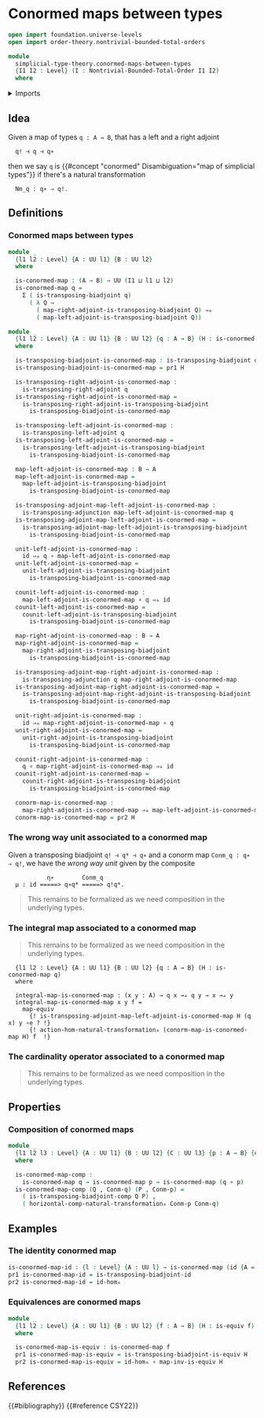# Conormed maps between types

```agda
open import foundation.universe-levels
open import order-theory.nontrivial-bounded-total-orders

module
  simplicial-type-theory.conormed-maps-between-types
  {I1 I2 : Level} (I : Nontrivial-Bounded-Total-Order I1 I2)
  where
```

<details><summary>Imports</summary>

```agda
open import foundation.action-on-identifications-functions
open import foundation.commuting-triangles-of-identifications
open import foundation.dependent-pair-types
open import foundation.function-types
open import foundation.functoriality-dependent-function-types
open import foundation.functoriality-dependent-pair-types
open import foundation.identity-types
open import foundation.postcomposition-functions
open import foundation.precomposition-functions
open import foundation.univalence
open import foundation.universal-property-equivalences
open import foundation.universe-levels
open import foundation.whiskering-homotopies-composition
open import foundation.whiskering-identifications-concatenation

open import foundation-core.equivalences
open import foundation-core.homotopies

open import simplicial-type-theory.action-on-directed-edges-functions I
open import simplicial-type-theory.dependent-directed-edges I
open import simplicial-type-theory.directed-edges I
open import simplicial-type-theory.directed-edges-dependent-pair-types I
open import simplicial-type-theory.fully-faithful-maps I
open import simplicial-type-theory.horizontal-composition-natural-transformations I
open import simplicial-type-theory.natural-transformations I
open import simplicial-type-theory.transposing-adjunctions-between-types I
open import simplicial-type-theory.transposing-biadjunctions-between-types I
```

</details>

## Idea

Given a map of types `q : A → B`, that has a left and a right adjoint

```text
  q! ⊣ q ⊣ q∗
```

then we say `q` is
{{#concept "conormed" Disambiguation="map of simplicial types"}} if there's a
natural transformation

```text
  Nm_q : q∗ ⇒ q!.
```

## Definitions

### Conormed maps between types

```agda
module _
  {l1 l2 : Level} {A : UU l1} {B : UU l2}
  where

  is-conormed-map : (A → B) → UU (I1 ⊔ l1 ⊔ l2)
  is-conormed-map q =
    Σ ( is-transposing-biadjoint q)
      ( λ Q →
        ( map-right-adjoint-is-transposing-biadjoint Q) ⇒▵
        ( map-left-adjoint-is-transposing-biadjoint Q))

module _
  {l1 l2 : Level} {A : UU l1} {B : UU l2} {q : A → B} (H : is-conormed-map q)
  where

  is-transposing-biadjoint-is-conormed-map : is-transposing-biadjoint q
  is-transposing-biadjoint-is-conormed-map = pr1 H

  is-transposing-right-adjoint-is-conormed-map :
    is-transposing-right-adjoint q
  is-transposing-right-adjoint-is-conormed-map =
    is-transposing-right-adjoint-is-transposing-biadjoint
      is-transposing-biadjoint-is-conormed-map

  is-transposing-left-adjoint-is-conormed-map :
    is-transposing-left-adjoint q
  is-transposing-left-adjoint-is-conormed-map =
    is-transposing-left-adjoint-is-transposing-biadjoint
      is-transposing-biadjoint-is-conormed-map

  map-left-adjoint-is-conormed-map : B → A
  map-left-adjoint-is-conormed-map =
    map-left-adjoint-is-transposing-biadjoint
      is-transposing-biadjoint-is-conormed-map

  is-transposing-adjoint-map-left-adjoint-is-conormed-map :
    is-transposing-adjunction map-left-adjoint-is-conormed-map q
  is-transposing-adjoint-map-left-adjoint-is-conormed-map =
    is-transposing-adjoint-map-left-adjoint-is-transposing-biadjoint
      is-transposing-biadjoint-is-conormed-map

  unit-left-adjoint-is-conormed-map :
    id ⇒▵ q ∘ map-left-adjoint-is-conormed-map
  unit-left-adjoint-is-conormed-map =
    unit-left-adjoint-is-transposing-biadjoint
      is-transposing-biadjoint-is-conormed-map

  counit-left-adjoint-is-conormed-map :
    map-left-adjoint-is-conormed-map ∘ q ⇒▵ id
  counit-left-adjoint-is-conormed-map =
    counit-left-adjoint-is-transposing-biadjoint
      is-transposing-biadjoint-is-conormed-map

  map-right-adjoint-is-conormed-map : B → A
  map-right-adjoint-is-conormed-map =
    map-right-adjoint-is-transposing-biadjoint
      is-transposing-biadjoint-is-conormed-map

  is-transposing-adjoint-map-right-adjoint-is-conormed-map :
    is-transposing-adjunction q map-right-adjoint-is-conormed-map
  is-transposing-adjoint-map-right-adjoint-is-conormed-map =
    is-transposing-adjoint-map-right-adjoint-is-transposing-biadjoint
      is-transposing-biadjoint-is-conormed-map

  unit-right-adjoint-is-conormed-map :
    id ⇒▵ map-right-adjoint-is-conormed-map ∘ q
  unit-right-adjoint-is-conormed-map =
    unit-right-adjoint-is-transposing-biadjoint
      is-transposing-biadjoint-is-conormed-map

  counit-right-adjoint-is-conormed-map :
    q ∘ map-right-adjoint-is-conormed-map ⇒▵ id
  counit-right-adjoint-is-conormed-map =
    counit-right-adjoint-is-transposing-biadjoint
      is-transposing-biadjoint-is-conormed-map

  conorm-map-is-conormed-map :
    map-right-adjoint-is-conormed-map ⇒▵ map-left-adjoint-is-conormed-map
  conorm-map-is-conormed-map = pr2 H
```

### The wrong way unit associated to a conormed map

Given a transposing biadjoint `q! ⊣ q* ⊣ q∗` and a conorm map
`Conm_q : q∗ ⇒ q!`, we have the _wrong way unit_ given by the composite

```text
           η∗        Conm_q
  μ : id =====> q∗q* =====> q!q*.
```

> This remains to be formalized as we need composition in the underlying types.

### The integral map associated to a conormed map

> This remains to be formalized as we need composition in the underlying types.

```text
  {l1 l2 : Level} {A : UU l1} {B : UU l2} {q : A → B} (H : is-conormed-map q)
  where

  integral-map-is-conormed-map : (x y : A) → q x →▵ q y → x →▵ y
  integral-map-is-conormed-map x y f =
    map-equiv
      {! is-transposing-adjoint-map-left-adjoint-is-conormed-map H (q x) y ∘e ? !}
      {! action-hom-natural-transformation▵ (conorm-map-is-conormed-map H) f  !}
```

### The cardinality operator associated to a conormed map

> This remains to be formalized as we need composition in the underlying types.

## Properties

### Composition of conormed maps

```agda
module _
  {l1 l2 l3 : Level} {A : UU l1} {B : UU l2} {C : UU l3} {p : A → B} {q : B → C}
  where

  is-conormed-map-comp :
    is-conormed-map q → is-conormed-map p → is-conormed-map (q ∘ p)
  is-conormed-map-comp (Q , Conm-q) (P , Conm-p) =
    ( is-transposing-biadjoint-comp Q P) ,
    ( horizontal-comp-natural-transformation▵ Conm-p Conm-q)
```

## Examples

### The identity conormed map

```agda
is-conormed-map-id : {l : Level} {A : UU l} → is-conormed-map (id {A = A})
pr1 is-conormed-map-id = is-transposing-biadjoint-id
pr2 is-conormed-map-id = id-hom▵
```

### Equivalences are conormed maps

```agda
module _
  {l1 l2 : Level} {A : UU l1} {B : UU l2} {f : A → B} (H : is-equiv f)
  where

  is-conormed-map-is-equiv : is-conormed-map f
  pr1 is-conormed-map-is-equiv = is-transposing-biadjoint-is-equiv H
  pr2 is-conormed-map-is-equiv = id-hom▵ ∘ map-inv-is-equiv H
```

## References

{{#bibliography}} {{#reference CSY22}}
